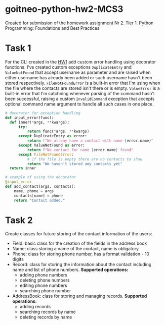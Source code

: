 # goitneo-python-hw2-MCS3
Created for submission of the homework assignment Nr 2. Tier 1. Python Programming: Foundations and Best Practices

# Task 1
For the CLI created in the [HW1](https://github.com/LadaM/goitneo-python-hw-1-MCS3) add custom error handling using decorator functions. I've created custom exceptions `DuplicateEntry` and `ValueNotFound` that accept username as parameter and are raised when either username has already been added or such username hasn't been stored respectively. `FileNotFoundError` is a built-in error that I'm using when the file where the contacts are stored isn't there or is empty. `ValueError` is a built-in error that I'm catchning whenever parsing of the command hasn't been successful, raising a custom `InvalidCommand` exception that accepts optional command name argument to handle all such cases in one place. 
  ```python
  # decorator for exception handling
  def input_error(func):
    def inner(*args, **kwargs):
        try:
            return func(*args, **kwargs)
        except DuplicateEntry as error:
            return f"We alreay have a contact with name {error.name}"
        except ValueNotFound as error:
            return f"No contact for name {error.name} found"
        except FileNotFoundError:
            # if the file is empty there are no contacts to show
            return "We haven't stored any contacts yet"
    return inner
  
  # example of using the decorator
  @input_error
  def add_contact(args, contacts):
      name, phone = args
      contacts[name] = phone
      return "Contact added."
  ```
# Task 2
Create classes for future storing of the contact information of the users:
- Field: basic class for the creation of the fields in the address book
- Name: class storing a name of the contact, name is obligatory
- Phone: class for storing phone number, has a format validation - 10 digits
- Record: class for storing the information about the contact including name and list of phone numbers. **Supported operations:**
    * adding phone numbers
    * deleting phone numbers
    * editing phone numbers
    * searching phone number
- AddressBook: class for storing and managing records. **Supported operations:**
    * adding records
    * searching records by name
    * deleting records by name
